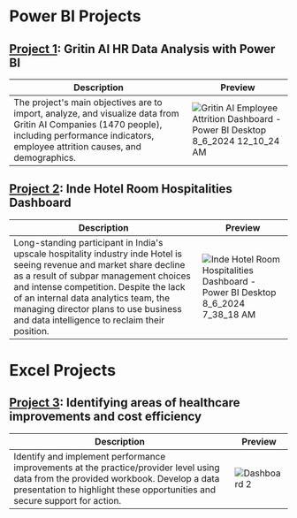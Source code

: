# Power BI Projects

## [Project 1](https://github.com/kunle1856/Data-Analytics-Portfolio/tree/main/Power%20BI): Gritin AI HR Data Analysis with Power BI
| Description | Preview |
| ----------- | ----- |
| The project's main objectives are to import, analyze, and visualize data from Gritin AI Companies (1470 people), including performance indicators, employee attrition causes, and demographics.  | ![Gritin AI Employee Attrition Dashboard - Power BI Desktop 8_6_2024 12_10_24 AM](https://github.com/user-attachments/assets/2f56e180-7c15-4119-83d7-ebd2b9512739) |



## [Project 2](https://github.com/kunle1856/Data-Analytics-Portfolio/blob/main/Power%20BI/Inde%20Hotel%20Room%20Hospitalities%20Dashboard.pbix): Inde Hotel Room Hospitalities Dashboard

| Description | Preview |
| ----------- | ----- |
| Long-standing participant in India's upscale hospitality industry inde Hotel is seeing revenue and market share decline as a result of subpar management choices and intense competition. Despite the lack of an internal data analytics team, the managing director plans to use business and data intelligence to reclaim their position.  | ![Inde Hotel Room Hospitalities Dashboard - Power BI Desktop 8_6_2024 7_38_18 AM](https://github.com/user-attachments/assets/f4cc688f-8543-419c-a384-0e83b12b5c31)|


# Excel Projects

## [Project 3](https://github.com/kunle1856/Data-Analytics-Portfolio/tree/main/Excel): Identifying areas of healthcare improvements and cost efficiency

| Description | Preview |
| ----------- | ----- |
| Identify and implement performance improvements at the practice/provider level using data from the provided workbook. Develop a data presentation to highlight these opportunities and secure support for action.  | ![Dashboard 2](https://github.com/user-attachments/assets/78c99b5a-31fa-48b0-bf99-daf874fa456f)|




